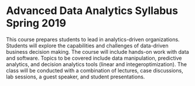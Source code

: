 # Advanced Data Analytics Syllabus Spring 2019

This course prepares students to lead in analytics-driven organizations. Students will explore the capabilities and challenges of data-driven business decision making. The course will include hands-on work with data and software. Topics to be covered include data manipulation, predictive analytics, and decision analytics tools (linear and integeroptimization). The class will be conducted with a combination of lectures, case discussions, lab sessions, a guest speaker, and student presentations.
